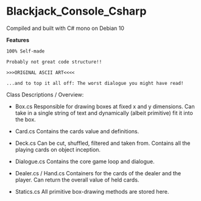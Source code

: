 ﻿# Blackjack_Console_Csharp

Compiled and built with C# mono on Debian 10

**Features**
	
	100% Self-made
	
	Probably not great code structure!!
	
	>>>ORIGINAL ASCII ART<<<<
	
	...and to top it all off: The worst dialogue you might have read!

Class Descriptions / Overview:

- Box.cs
	Responsible for drawing boxes at fixed x and y dimensions.
	Can take in a single string of text and dynamically (albeit primitive)
	fit it into the box.
	
- Card.cs
	Contains the cards value and definitions.

- Deck.cs
	Can be cut, shuffled, filtered and taken from.
	Contains all the playing cards on object inception.
	
- Dialogue.cs
	Contains the core game loop and dialogue.

- Dealer.cs / Hand.cs
	Containers for the cards of the dealer and the player.
	Can return the overall value of held cards.
	
- Statics.cs
	All primitive box-drawing methods are stored here. 
